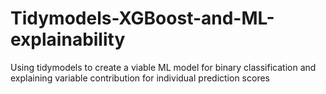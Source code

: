 # Tidymodels-XGBoost-and-ML-explainability
Using tidymodels to create a viable ML model for binary classification and explaining variable contribution for individual prediction scores
